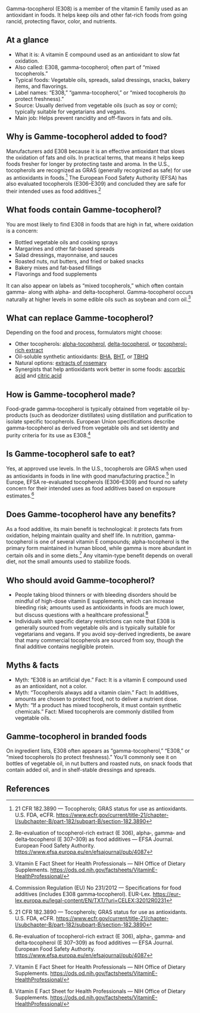 Gamma-tocopherol (E308) is a member of the vitamin E family used as an antioxidant in foods. It helps keep oils and other fat-rich foods from going rancid, protecting flavor, color, and nutrients.

<!--more-->

## At a glance
- What it is: A vitamin E compound used as an antioxidant to slow fat oxidation.
- Also called: E308, gamma-tocopherol; often part of “mixed tocopherols.”
- Typical foods: Vegetable oils, spreads, salad dressings, snacks, bakery items, and flavorings.
- Label names: “E308,” “gamma-tocopherol,” or “mixed tocopherols (to protect freshness).”
- Source: Usually derived from vegetable oils (such as soy or corn); typically suitable for vegetarians and vegans.
- Main job: Helps prevent rancidity and off-flavors in fats and oils.

## Why is Gamme-tocopherol added to food?
Manufacturers add E308 because it is an effective antioxidant that slows the oxidation of fats and oils. In practical terms, that means it helps keep foods fresher for longer by protecting taste and aroma. In the U.S., tocopherols are recognized as GRAS (generally recognized as safe) for use as antioxidants in foods.[^1] The European Food Safety Authority (EFSA) has also evaluated tocopherols (E306–E309) and concluded they are safe for their intended uses as food additives.[^2]

## What foods contain Gamme-tocopherol?
You are most likely to find E308 in foods that are high in fat, where oxidation is a concern:
- Bottled vegetable oils and cooking sprays
- Margarines and other fat-based spreads
- Salad dressings, mayonnaise, and sauces
- Roasted nuts, nut butters, and fried or baked snacks
- Bakery mixes and fat-based fillings
- Flavorings and food supplements

It can also appear on labels as “mixed tocopherols,” which often contain gamma- along with alpha- and delta-tocopherol. Gamma-tocopherol occurs naturally at higher levels in some edible oils such as soybean and corn oil.[^4]

## What can replace Gamme-tocopherol?
Depending on the food and process, formulators might choose:
- Other tocopherols: [alpha-tocopherol](/e307-alpha-tocopherol), [delta-tocopherol](/e309-delta-tocopherol), or [tocopherol-rich extract](/e306-tocopherol-rich-extract)
- Oil-soluble synthetic antioxidants: [BHA](/e320-butylated-hydroxyanisole-bha), [BHT](/e321-butylated-hydroxytoluene), or [TBHQ](/e319-tertiary-butylhydroquinone-tbhq)
- Natural options: [extracts of rosemary](/e392-extracts-of-rosemary)
- Synergists that help antioxidants work better in some foods: [ascorbic acid](/e300-ascorbic-acid) and [citric acid](/e330-citric-acid)

## How is Gamme-tocopherol made?
Food-grade gamma-tocopherol is typically obtained from vegetable oil by-products (such as deodorizer distillates) using distillation and purification to isolate specific tocopherols. European Union specifications describe gamma-tocopherol as derived from vegetable oils and set identity and purity criteria for its use as E308.[^3]

## Is Gamme-tocopherol safe to eat?
Yes, at approved use levels. In the U.S., tocopherols are GRAS when used as antioxidants in foods in line with good manufacturing practice.[^1] In Europe, EFSA re-evaluated tocopherols (E306–E309) and found no safety concern for their intended uses as food additives based on exposure estimates.[^2]

## Does Gamme-tocopherol have any benefits?
As a food additive, its main benefit is technological: it protects fats from oxidation, helping maintain quality and shelf life. In nutrition, gamma-tocopherol is one of several vitamin E compounds; alpha-tocopherol is the primary form maintained in human blood, while gamma is more abundant in certain oils and in some diets.[^4] Any vitamin-type benefit depends on overall diet, not the small amounts used to stabilize foods.

## Who should avoid Gamme-tocopherol?
- People taking blood thinners or with bleeding disorders should be mindful of high-dose vitamin E supplements, which can increase bleeding risk; amounts used as antioxidants in foods are much lower, but discuss questions with a healthcare professional.[^4]
- Individuals with specific dietary restrictions can note that E308 is generally sourced from vegetable oils and is typically suitable for vegetarians and vegans. If you avoid soy-derived ingredients, be aware that many commercial tocopherols are sourced from soy, though the final additive contains negligible protein.

## Myths & facts
- Myth: “E308 is an artificial dye.” Fact: It is a vitamin E compound used as an antioxidant, not a color.
- Myth: “Tocopherols always add a vitamin claim.” Fact: In additives, amounts are chosen to protect food, not to deliver a nutrient dose.
- Myth: “If a product has mixed tocopherols, it must contain synthetic chemicals.” Fact: Mixed tocopherols are commonly distilled from vegetable oils.

## Gamme-tocopherol in branded foods
On ingredient lists, E308 often appears as “gamma-tocopherol,” “E308,” or “mixed tocopherols (to protect freshness).” You’ll commonly see it on bottles of vegetable oil, in nut butters and roasted nuts, on snack foods that contain added oil, and in shelf-stable dressings and spreads.

## References
[^1]: 21 CFR 182.3890 — Tocopherols; GRAS status for use as antioxidants. U.S. FDA, eCFR. https://www.ecfr.gov/current/title-21/chapter-I/subchapter-B/part-182/subpart-B/section-182.3890
[^2]: Re-evaluation of tocopherol-rich extract (E 306), alpha‑, gamma‑ and delta‑tocopherol (E 307–309) as food additives — EFSA Journal. European Food Safety Authority. https://www.efsa.europa.eu/en/efsajournal/pub/4087
[^3]: Commission Regulation (EU) No 231/2012 — Specifications for food additives (includes E308 gamma‑tocopherol). EUR-Lex. https://eur-lex.europa.eu/legal-content/EN/TXT/?uri=CELEX:32012R0231
[^4]: Vitamin E Fact Sheet for Health Professionals — NIH Office of Dietary Supplements. https://ods.od.nih.gov/factsheets/VitaminE-HealthProfessional/
